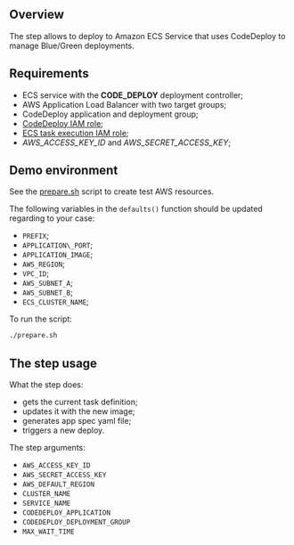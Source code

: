 ## Overview

The step allows to deploy to Amazon ECS Service that uses CodeDeploy to manage Blue/Green deployments.  

## Requirements

- ECS service with the **CODE\_DEPLOY** deployment controller;
- AWS Application Load Balancer with two target groups;
- CodeDeploy application and deployment group;
- [CodeDeploy IAM role](https://docs.aws.amazon.com/AmazonECS/latest/developerguide/codedeploy_IAM_role.html);
- [ECS task execution IAM role](https://docs.aws.amazon.com/AmazonECS/latest/developerguide/task_execution_IAM_role.html);
- _AWS\_ACCESS\_KEY\_ID_ and _AWS\_SECRET\_ACCESS\_KEY_;

## Demo environment
See the [prepare.sh](resources/prepare.sh) script to create test AWS resources.  

The following variables in the `defaults()` function should be updated regarding to your case:

- `PREFIX`;
- `APPLICATION\_PORT`;
- `APPLICATION_IMAGE`;
- `AWS_REGION`;
- `VPC_ID`;
- `AWS_SUBNET_A`;
- `AWS_SUBNET_B`;
- `ECS_CLUSTER_NAME`;

To run the script:

```sh
./prepare.sh
```

## The step usage

What the step does:

- gets the current task definition;
- updates it with the new image;
- generates app spec yaml file;
- triggers a new deploy.

The step arguments:

- `AWS_ACCESS_KEY_ID`
- `AWS_SECRET_ACCESS_KEY`
- `AWS_DEFAULT_REGION`
- `CLUSTER_NAME`
- `SERVICE_NAME`
- `CODEDEPLOY_APPLICATION`
- `CODEDEPLOY_DEPLOYMENT_GROUP`
- `MAX_WAIT_TIME`
